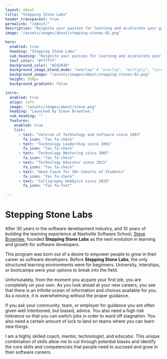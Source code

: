 ```yaml
---
layout: about
title: "Stepping Stone Labs"
header_transparent: true
permalink: "/about/"
description: "Reignite your passion for learning and accelerate your growth."
image: "/assets/images/about/stepping-stones-02.png"

hero:
  enabled: true
  heading: "Stepping Stone Labs"
  sub_heading: "Reignite your passion for learning and accelerate your growth."
  text_color: "#ffffff"
  background_color: "#2d2830"
  background_image_blend_mode: "overlay" # "overlay", "multiply", "screen"
  background_image: "/assets/images/about/stepping-stones-02.png"
  height: 550px
  background_gradient: false

intro:
  enabled: true
  align: left
  image: "/assets/images/about/steve.png"
  heading: "Launched by Steve Brownlee."
  sub_heading: ""
  features:
    enabled: true
    list:
      - text: "Veteran of Technology and Software since 1993"
        fa_icon: "fas fa-check"
      - text: "Technology Leadership since 2001"
        fa_icon: "fas fa-check"
      - text: "Technology Mentoring since 2007"
        fa_icon: "fas fa-check"
      - text: "Technology Educator since 2015"
        fa_icon: "fas fa-check"
      - text: "Head Coach for 30+ Cohorts of Students"
        fa_icon: "fas fa-check"
      - text: "Calligraphy Hobbyist since 2019"
        fa_icon: "fas fa-font"

---
```


# Stepping Stone Labs

After 30 years in the software development industry, and 10 years of building the learning experience at Nashville Software School, [Steve Brownlee](https://www.linkedin.com/in/stevenbrownlee/), founded **Stepping Stone Labs** as the next evolution in learning and growth for software developers.

This program was born out of a desire to empower people to grow in their career as software developers. Before **Stepping Stone Labs**, the only structured learning environments were for beginners. University, interships, or bootcamps were your options to break into the field.

Unfortunately, from the moment you acquire your first job, you are completely on your own. As you look ahead at your new careers, you see that there is an infinite ocean of information and choices available for you. As a novice, it is overwhelming without the proper guidance.

If you ask your community, team, or employer for guidance you are often given well intentioned, but biased, advice. You also need a high risk tolerance so that you can switch jobs in order to ward off stagnation. You also need a certain amount of luck to land on teams where you can learn new things.

I am a highly skilled coach, mentor, technologist, and educator. This unique combination of skills allow me to cut through potential biases and identify the core skills and competencies that people need to succeed and grow in their software careers.
